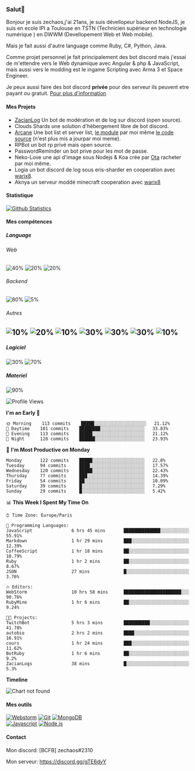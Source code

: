 ### Salut👋 

Bonjour je suis zechaos,j'ai 21ans, je suis dévellopeur backend NodeJS, je suis en ecole IPI a Toulouse en TSTN (Technicien supérieur en technologie numérique ) en DWWM (Devellopement Web et Web mobile).

Mais je fait aussi d'autre language comme Ruby, C#, Python, Java.

Comme projet personnel je fait principalement des bot discord mais j'essai de m'ettendre vers le Web dynamique avec Angular & php & JavaScript, mais aussi vers le modding est le ingame Scripting avec Arma 3 et Space Engineer.

Je peux aussi faire des bot discord **privée** pour des serveur ils peuvent etre payant ou gratuit. [Pour plus d'information](https://github.com/zechaos031/zechaos031/blob/master/info/CustomBot.md)

#### Mes Projets
  - [ZacianLog](https://github.com/zechaos031/ZacianLogs) Un bot de modération et de log sur discord (open source).
  - Clouds Shards une solution d'hébergement libre de bot discord.
  - [Arcane](https://arcane-center.xyz/) Une bot list et server list, [le module](https://www.npmjs.com/package/abcapi) par moi même [le code source](https://github.com/Arcane-Bot-Center/abcAPI) (n'est plus mis a jourpar moi meme).
  - RPBot un bot rp privé mais open source.
  - PasswordReminder un bot prive pour les mot de passe.
  - Neko-Love une api d'image sous Nodejs & Koa crée par [Ota](https://github.com/Steven-Debande) racheter par moi même.
  - Logia un bot discord de log sous eris-sharder en cooperation avec [warix8](https://github.com/warix8).
  - Aknya un serveur moddé minecraft cooperation avec [warix8](https://github.com/warix8)

#### Statistique


[![Github Statistics](https://github-readme-stats.vercel.app/api?username=zechaos031&theme=radical)](https://github.com/anuraghazra/github-readme-stats)


#### Mes compétences

##### Language
###### Web
![40%](https://progress-bar.dev/40?title=JavaScript) ![20%](https://progress-bar.dev/20?title=HTML) ![20%](https://progress-bar.dev/20?title=CSS)

###### Backend
![80%](https://progress-bar.dev/80?title=NodeJS) ![5%](https://progress-bar.dev/5?title=PHP) 




###### Autres
![10%](https://progress-bar.dev/10?title=Ruby) ![20%](https://progress-bar.dev/20?title=Python) ![10%](https://progress-bar.dev/10?title=C\#) ![30%](https://progress-bar.dev/30?title=TypeScript) ![30%](https://progress-bar.dev/30?title=Deno) ![30%](https://progress-bar.dev/30?title=CoffeeScript) ![10%](https://progress-bar.dev/10?title=Lua)
--

##### Logiciel

![30%](https://progress-bar.dev/30?title=Linux) ![70%](https://progress-bar.dev/70?title=Windows)

##### Materiel

![90%](https://progress-bar.dev/90?title=Hardware)


<!--START_SECTION:waka-->
![Profile Views](http://img.shields.io/badge/Profile%20Views-26-blue)

**I'm an Early 🐤** 

```text
🌞 Morning    113 commits    █████░░░░░░░░░░░░░░░░░░░░   21.12% 
🌆 Daytime    181 commits    ████████░░░░░░░░░░░░░░░░░   33.83% 
🌃 Evening    113 commits    █████░░░░░░░░░░░░░░░░░░░░   21.12% 
🌙 Night      128 commits    ██████░░░░░░░░░░░░░░░░░░░   23.93%

```
📅 **I'm Most Productive on Monday** 

```text
Monday       122 commits    █████░░░░░░░░░░░░░░░░░░░░   22.8% 
Tuesday      94 commits     ████░░░░░░░░░░░░░░░░░░░░░   17.57% 
Wednesday    120 commits    █████░░░░░░░░░░░░░░░░░░░░   22.43% 
Thursday     77 commits     ███░░░░░░░░░░░░░░░░░░░░░░   14.39% 
Friday       54 commits     ██░░░░░░░░░░░░░░░░░░░░░░░   10.09% 
Saturday     39 commits     █░░░░░░░░░░░░░░░░░░░░░░░░   7.29% 
Sunday       29 commits     █░░░░░░░░░░░░░░░░░░░░░░░░   5.42%

```


📊 **This Week I Spent My Time On** 

```text
⌚︎ Time Zone: Europe/Paris

💬 Programming Languages: 
JavaScript               6 hrs 45 mins       ██████████████░░░░░░░░░░░   55.91% 
Markdown                 1 hr 29 mins        ███░░░░░░░░░░░░░░░░░░░░░░   12.39% 
CoffeeScript             1 hr 18 mins        ██░░░░░░░░░░░░░░░░░░░░░░░   10.79% 
Ruby                     1 hr 2 mins         ██░░░░░░░░░░░░░░░░░░░░░░░   8.67% 
JSON                     27 mins             █░░░░░░░░░░░░░░░░░░░░░░░░   3.76%

🔥 Editors: 
WebStorm                 10 hrs 58 mins      ██████████████████████░░░   90.76% 
RubyMine                 1 hr 6 mins         ██░░░░░░░░░░░░░░░░░░░░░░░   9.24%

🐱‍💻 Projects: 
TwitchBot                5 hrs 3 mins        ██████████░░░░░░░░░░░░░░░   41.78% 
autobio                  2 hrs 2 mins        ████░░░░░░░░░░░░░░░░░░░░░   16.91% 
cours                    1 hr 24 mins        ███░░░░░░░░░░░░░░░░░░░░░░   11.62% 
BotRuby                  1 hr 6 mins         ██░░░░░░░░░░░░░░░░░░░░░░░   9.2% 
ZacianLogs               38 mins             █░░░░░░░░░░░░░░░░░░░░░░░░   5.3%

```

**Timeline**

![Chart not found](https://github.com/zechaos031/zechaos031/blob/master/charts/bar_graph.png) 


<!--END_SECTION:waka-->

#### Mes outils
[![Webstorm](https://img.shields.io/badge/Webstrom-007acc?style=for-the-badge&logo=JetBrains&logoColor=white)](https://www.jetbrains.com/)
[![Git](https://img.shields.io/badge/Git-f05032?style=for-the-badge&logo=git&logoColor=white)](https://git-scm.com/)
[![MongoDB](https://img.shields.io/badge/MongoDB-47a248?style=for-the-badge&logo=mongodb&logoColor=white)](https://www.mongodb.com/)    
[![Javascript](https://img.shields.io/badge/Javascript-f7df1e?style=for-the-badge&logo=javascript&logoColor=white)](https://developer.mozilla.org/en-US/docs/Web/JavaScript)
[![Node.js](https://img.shields.io/badge/Node.js-339933?style=for-the-badge&logo=node.js&logoColor=white)](https://nodejs.org/en/)

#### Contact
Mon discord: [BCFB] zechaos#2310

Mon serveur: https://discord.gg/gTE6dyY
